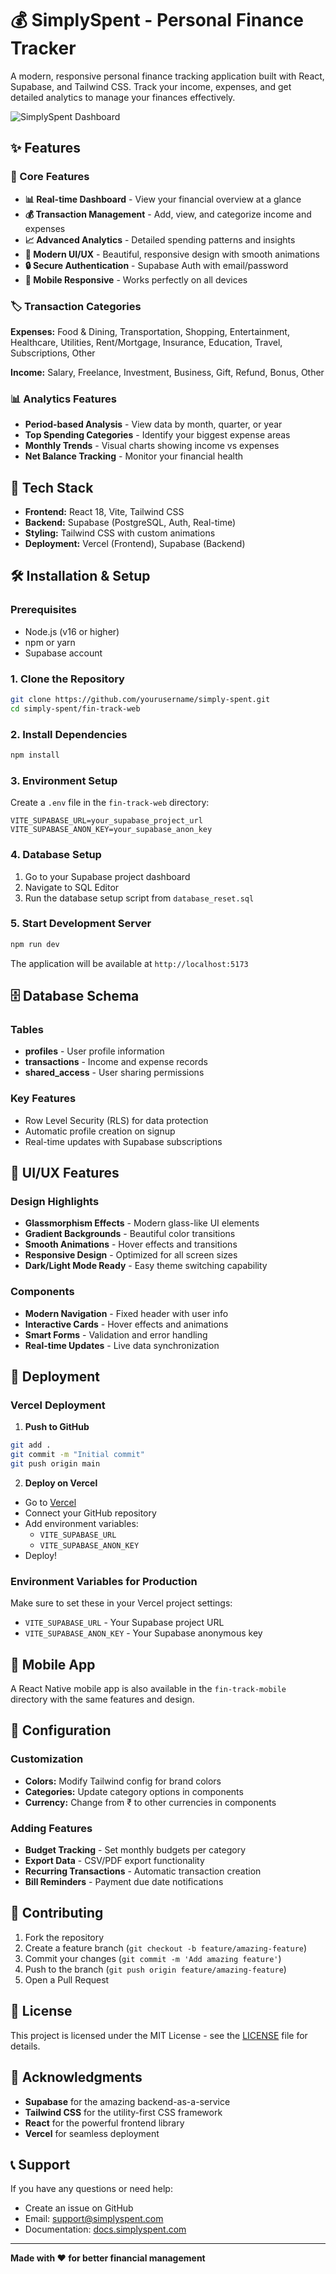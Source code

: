 # 💰 SimplySpent - Personal Finance Tracker

A modern, responsive personal finance tracking application built with React, Supabase, and Tailwind CSS. Track your income, expenses, and get detailed analytics to manage your finances effectively.

![SimplySpent Dashboard](https://img.shields.io/badge/SimplySpent-Personal%20Finance%20Tracker-blue?style=for-the-badge&logo=react)

## ✨ Features

### 🎯 Core Features
- **📊 Real-time Dashboard** - View your financial overview at a glance
- **💰 Transaction Management** - Add, view, and categorize income and expenses
- **📈 Advanced Analytics** - Detailed spending patterns and insights
- **🎨 Modern UI/UX** - Beautiful, responsive design with smooth animations
- **🔒 Secure Authentication** - Supabase Auth with email/password
- **📱 Mobile Responsive** - Works perfectly on all devices

### 🏷️ Transaction Categories
**Expenses:** Food & Dining, Transportation, Shopping, Entertainment, Healthcare, Utilities, Rent/Mortgage, Insurance, Education, Travel, Subscriptions, Other

**Income:** Salary, Freelance, Investment, Business, Gift, Refund, Bonus, Other

### 📊 Analytics Features
- **Period-based Analysis** - View data by month, quarter, or year
- **Top Spending Categories** - Identify your biggest expense areas
- **Monthly Trends** - Visual charts showing income vs expenses
- **Net Balance Tracking** - Monitor your financial health

## 🚀 Tech Stack

- **Frontend:** React 18, Vite, Tailwind CSS
- **Backend:** Supabase (PostgreSQL, Auth, Real-time)
- **Styling:** Tailwind CSS with custom animations
- **Deployment:** Vercel (Frontend), Supabase (Backend)

## 🛠️ Installation & Setup

### Prerequisites
- Node.js (v16 or higher)
- npm or yarn
- Supabase account

### 1. Clone the Repository
```bash
git clone https://github.com/yourusername/simply-spent.git
cd simply-spent/fin-track-web
```

### 2. Install Dependencies
```bash
npm install
```

### 3. Environment Setup
Create a `.env` file in the `fin-track-web` directory:

```env
VITE_SUPABASE_URL=your_supabase_project_url
VITE_SUPABASE_ANON_KEY=your_supabase_anon_key
```

### 4. Database Setup
1. Go to your Supabase project dashboard
2. Navigate to SQL Editor
3. Run the database setup script from `database_reset.sql`

### 5. Start Development Server
```bash
npm run dev
```

The application will be available at `http://localhost:5173`

## 🗄️ Database Schema

### Tables
- **profiles** - User profile information
- **transactions** - Income and expense records
- **shared_access** - User sharing permissions

### Key Features
- Row Level Security (RLS) for data protection
- Automatic profile creation on signup
- Real-time updates with Supabase subscriptions

## 🎨 UI/UX Features

### Design Highlights
- **Glassmorphism Effects** - Modern glass-like UI elements
- **Gradient Backgrounds** - Beautiful color transitions
- **Smooth Animations** - Hover effects and transitions
- **Responsive Design** - Optimized for all screen sizes
- **Dark/Light Mode Ready** - Easy theme switching capability

### Components
- **Modern Navigation** - Fixed header with user info
- **Interactive Cards** - Hover effects and animations
- **Smart Forms** - Validation and error handling
- **Real-time Updates** - Live data synchronization

## 🚀 Deployment

### Vercel Deployment

1. **Push to GitHub**
```bash
git add .
git commit -m "Initial commit"
git push origin main
```

2. **Deploy on Vercel**
- Go to [Vercel](https://vercel.com)
- Connect your GitHub repository
- Add environment variables:
  - `VITE_SUPABASE_URL`
  - `VITE_SUPABASE_ANON_KEY`
- Deploy!

### Environment Variables for Production
Make sure to set these in your Vercel project settings:
- `VITE_SUPABASE_URL` - Your Supabase project URL
- `VITE_SUPABASE_ANON_KEY` - Your Supabase anonymous key

## 📱 Mobile App

A React Native mobile app is also available in the `fin-track-mobile` directory with the same features and design.

## 🔧 Configuration

### Customization
- **Colors:** Modify Tailwind config for brand colors
- **Categories:** Update category options in components
- **Currency:** Change from ₹ to other currencies in components

### Adding Features
- **Budget Tracking** - Set monthly budgets per category
- **Export Data** - CSV/PDF export functionality
- **Recurring Transactions** - Automatic transaction creation
- **Bill Reminders** - Payment due date notifications

## 🤝 Contributing

1. Fork the repository
2. Create a feature branch (`git checkout -b feature/amazing-feature`)
3. Commit your changes (`git commit -m 'Add amazing feature'`)
4. Push to the branch (`git push origin feature/amazing-feature`)
5. Open a Pull Request

## 📄 License

This project is licensed under the MIT License - see the [LICENSE](LICENSE) file for details.

## 🙏 Acknowledgments

- **Supabase** for the amazing backend-as-a-service
- **Tailwind CSS** for the utility-first CSS framework
- **React** for the powerful frontend library
- **Vercel** for seamless deployment

## 📞 Support

If you have any questions or need help:
- Create an issue on GitHub
- Email: support@simplyspent.com
- Documentation: [docs.simplyspent.com](https://docs.simplyspent.com)

---

**Made with ❤️ for better financial management**
